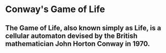 # Conway's Game of Life
## The Game of Life, also known simply as Life, is a cellular automaton devised by the British mathematician John Horton Conway in 1970.
